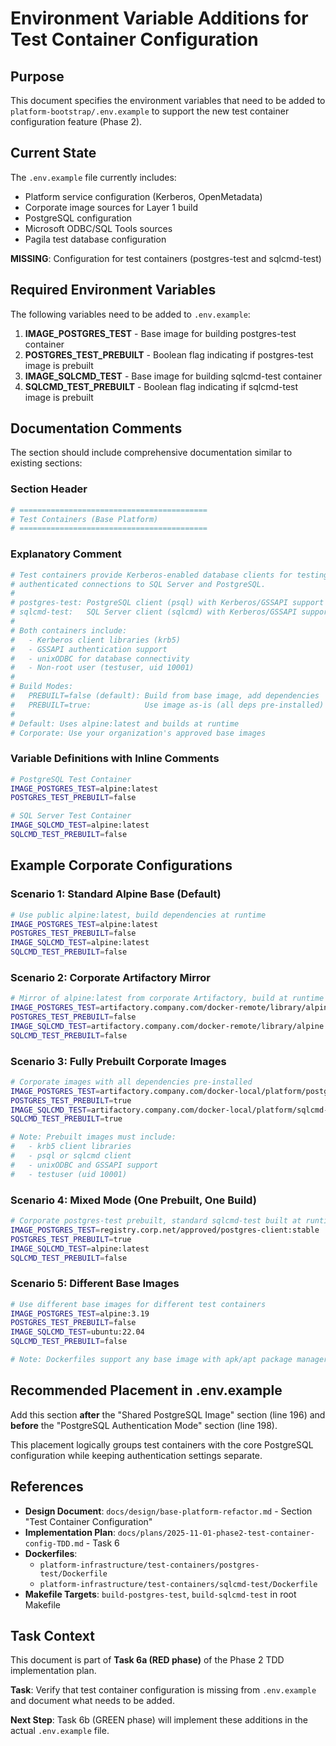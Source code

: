 # Environment Variable Additions for Test Container Configuration

## Purpose
This document specifies the environment variables that need to be added to `platform-bootstrap/.env.example` to support the new test container configuration feature (Phase 2).

## Current State
The `.env.example` file currently includes:
- Platform service configuration (Kerberos, OpenMetadata)
- Corporate image sources for Layer 1 build
- PostgreSQL configuration
- Microsoft ODBC/SQL Tools sources
- Pagila test database configuration

**MISSING**: Configuration for test containers (postgres-test and sqlcmd-test)

## Required Environment Variables

The following variables need to be added to `.env.example`:

1. **IMAGE_POSTGRES_TEST** - Base image for building postgres-test container
2. **POSTGRES_TEST_PREBUILT** - Boolean flag indicating if postgres-test image is prebuilt
3. **IMAGE_SQLCMD_TEST** - Base image for building sqlcmd-test container
4. **SQLCMD_TEST_PREBUILT** - Boolean flag indicating if sqlcmd-test image is prebuilt

## Documentation Comments

The section should include comprehensive documentation similar to existing sections:

### Section Header
```bash
# ==========================================
# Test Containers (Base Platform)
# ==========================================
```

### Explanatory Comment
```bash
# Test containers provide Kerberos-enabled database clients for testing
# authenticated connections to SQL Server and PostgreSQL.
#
# postgres-test: PostgreSQL client (psql) with Kerberos/GSSAPI support
# sqlcmd-test:   SQL Server client (sqlcmd) with Kerberos/GSSAPI support
#
# Both containers include:
#   - Kerberos client libraries (krb5)
#   - GSSAPI authentication support
#   - unixODBC for database connectivity
#   - Non-root user (testuser, uid 10001)
#
# Build Modes:
#   PREBUILT=false (default): Build from base image, add dependencies
#   PREBUILT=true:            Use image as-is (all deps pre-installed)
#
# Default: Uses alpine:latest and builds at runtime
# Corporate: Use your organization's approved base images
```

### Variable Definitions with Inline Comments
```bash
# PostgreSQL Test Container
IMAGE_POSTGRES_TEST=alpine:latest
POSTGRES_TEST_PREBUILT=false

# SQL Server Test Container
IMAGE_SQLCMD_TEST=alpine:latest
SQLCMD_TEST_PREBUILT=false
```

## Example Corporate Configurations

### Scenario 1: Standard Alpine Base (Default)
```bash
# Use public alpine:latest, build dependencies at runtime
IMAGE_POSTGRES_TEST=alpine:latest
POSTGRES_TEST_PREBUILT=false
IMAGE_SQLCMD_TEST=alpine:latest
SQLCMD_TEST_PREBUILT=false
```

### Scenario 2: Corporate Artifactory Mirror
```bash
# Mirror of alpine:latest from corporate Artifactory, build at runtime
IMAGE_POSTGRES_TEST=artifactory.company.com/docker-remote/library/alpine:latest
POSTGRES_TEST_PREBUILT=false
IMAGE_SQLCMD_TEST=artifactory.company.com/docker-remote/library/alpine:latest
SQLCMD_TEST_PREBUILT=false
```

### Scenario 3: Fully Prebuilt Corporate Images
```bash
# Corporate images with all dependencies pre-installed
IMAGE_POSTGRES_TEST=artifactory.company.com/docker-local/platform/postgres-test:2025.1
POSTGRES_TEST_PREBUILT=true
IMAGE_SQLCMD_TEST=artifactory.company.com/docker-local/platform/sqlcmd-test:2025.1
SQLCMD_TEST_PREBUILT=true

# Note: Prebuilt images must include:
#   - krb5 client libraries
#   - psql or sqlcmd client
#   - unixODBC and GSSAPI support
#   - testuser (uid 10001)
```

### Scenario 4: Mixed Mode (One Prebuilt, One Build)
```bash
# Corporate postgres-test prebuilt, standard sqlcmd-test built at runtime
IMAGE_POSTGRES_TEST=registry.corp.net/approved/postgres-client:stable
POSTGRES_TEST_PREBUILT=true
IMAGE_SQLCMD_TEST=alpine:latest
SQLCMD_TEST_PREBUILT=false
```

### Scenario 5: Different Base Images
```bash
# Use different base images for different test containers
IMAGE_POSTGRES_TEST=alpine:3.19
POSTGRES_TEST_PREBUILT=false
IMAGE_SQLCMD_TEST=ubuntu:22.04
SQLCMD_TEST_PREBUILT=false

# Note: Dockerfiles support any base image with apk/apt package managers
```

## Recommended Placement in .env.example

Add this section **after** the "Shared PostgreSQL Image" section (line 196) and **before** the "PostgreSQL Authentication Mode" section (line 198).

This placement logically groups test containers with the core PostgreSQL configuration while keeping authentication settings separate.

## References

- **Design Document**: `docs/design/base-platform-refactor.md` - Section "Test Container Configuration"
- **Implementation Plan**: `docs/plans/2025-11-01-phase2-test-container-config-TDD.md` - Task 6
- **Dockerfiles**:
  - `platform-infrastructure/test-containers/postgres-test/Dockerfile`
  - `platform-infrastructure/test-containers/sqlcmd-test/Dockerfile`
- **Makefile Targets**: `build-postgres-test`, `build-sqlcmd-test` in root Makefile

## Task Context

This document is part of **Task 6a (RED phase)** of the Phase 2 TDD implementation plan.

**Task**: Verify that test container configuration is missing from `.env.example` and document what needs to be added.

**Next Step**: Task 6b (GREEN phase) will implement these additions in the actual `.env.example` file.
